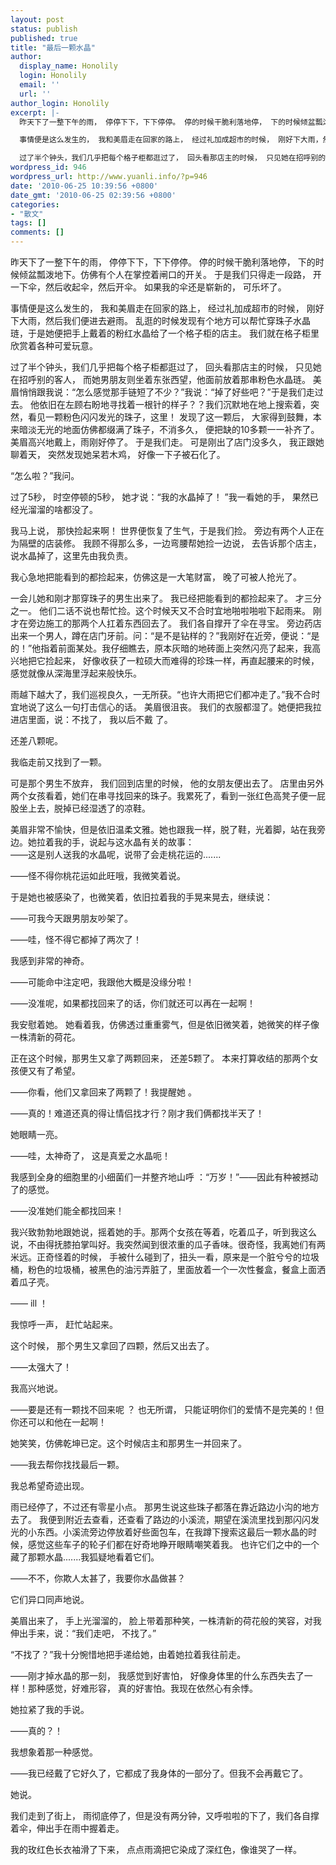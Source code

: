 ```yaml
---
layout: post
status: publish
published: true
title: "最后一颗水晶"
author:
  display_name: Honolily
  login: Honolily
  email: ''
  url: ''
author_login: Honolily
excerpt: |-
  昨天下了一整下午的雨， 停停下下，下下停停。 停的时候干脆利落地停， 下的时候倾盆瓢泼地下。仿佛有个人在掌控着闸口的开关。 于是我们只得走一段路， 开一下伞，然后收起伞，然后开伞。 如果我的伞还是崭新的， 可乐坏了。&nbsp;

  事情便是这么发生的， 我和美眉走在回家的路上， 经过礼加成超市的时候， 刚好下大雨，然后我们便进去避雨。 乱逛的时候发现有个地方可以帮忙穿珠子水晶琏，于是她便把手上戴着的粉红水晶给了一个格子柜的店主。 我们就在格子柜里欣赏着各种可爱玩意。

  过了半个钟头，我们几乎把每个格子柜都逛过了， 回头看那店主的时候， 只见她在招呼别的客人， 而她男朋友则坐着东张西望，他面前放着那串粉色水晶琏。 美眉悄悄跟我说：&ldquo;怎么感觉那手链短了不少？&rdquo;我说：&ldquo;掉了好些吧？&rdquo;于是我们走过去。 他依旧在左顾右盼地寻找着一根针的样子？？我们沉默地在地上搜索着，突然，看见一颗粉色闪闪发光的珠子，这里！ 发现了这一颗后， 大家得到鼓舞，本来暗淡无光的地面仿佛都缀满了珠子，不消多久， 便把缺的10多颗一一补齐了。 美眉高兴地戴上，雨刚好停了。 于是我们走。 可是刚出了店门没多久， 我正跟她聊着天， 突然发现她呆若木鸡， 好像一下子被石化了。
wordpress_id: 946
wordpress_url: http://www.yuanli.info/?p=946
date: '2010-06-25 10:39:56 +0800'
date_gmt: '2010-06-25 02:39:56 +0800'
categories:
- "散文"
tags: []
comments: []
---
```

<p>昨天下了一整下午的雨， 停停下下，下下停停。 停的时候干脆利落地停， 下的时候倾盆瓢泼地下。仿佛有个人在掌控着闸口的开关。 于是我们只得走一段路， 开一下伞，然后收起伞，然后开伞。 如果我的伞还是崭新的， 可乐坏了。&nbsp;</p>
<p>事情便是这么发生的， 我和美眉走在回家的路上， 经过礼加成超市的时候， 刚好下大雨，然后我们便进去避雨。 乱逛的时候发现有个地方可以帮忙穿珠子水晶琏，于是她便把手上戴着的粉红水晶给了一个格子柜的店主。 我们就在格子柜里欣赏着各种可爱玩意。</p>
<p>过了半个钟头，我们几乎把每个格子柜都逛过了， 回头看那店主的时候， 只见她在招呼别的客人， 而她男朋友则坐着东张西望，他面前放着那串粉色水晶琏。 美眉悄悄跟我说：&ldquo;怎么感觉那手链短了不少？&rdquo;我说：&ldquo;掉了好些吧？&rdquo;于是我们走过去。 他依旧在左顾右盼地寻找着一根针的样子？？我们沉默地在地上搜索着，突然，看见一颗粉色闪闪发光的珠子，这里！ 发现了这一颗后， 大家得到鼓舞，本来暗淡无光的地面仿佛都缀满了珠子，不消多久， 便把缺的10多颗一一补齐了。 美眉高兴地戴上，雨刚好停了。 于是我们走。 可是刚出了店门没多久， 我正跟她聊着天， 突然发现她呆若木鸡， 好像一下子被石化了。<a id="more"></a><a id="more-946"></a>&nbsp;</p>
<p>&ldquo;怎么啦？&rdquo;我问。&nbsp;</p>
<p>过了5秒， 时空停顿的5秒， 她才说：&ldquo;我的水晶掉了！ &rdquo;我一看她的手， 果然已经光溜溜的啥都没了。</p>
<p>我马上说， 那快捡起来啊！ 世界便恢复了生气，于是我们捡。 旁边有两个人正在为隔壁的店装修。 我顾不得那么多，一边弯腰帮她捡一边说， 去告诉那个店主， 说水晶掉了，这里先由我负责。</p>
<p>我心急地把能看到的都捡起来，仿佛这是一大笔财富， 晚了可被人抢光了。&nbsp;</p>
<p>一会儿她和刚才那穿珠子的男生出来了。 我已经把能看到的都捡起来了。 才三分之一。 他们二话不说也帮忙捡。这个时候天又不合时宜地啪啦啪啦下起雨来。 刚才在旁边施工的那两个人扛着东西回去了。 我们各自撑开了伞在寻宝。 旁边药店出来一个男人，蹲在店门牙前。问：&ldquo;是不是钻样的？&rdquo;我刚好在近旁，便说：&ldquo;是的！&rdquo;他指着前面某处。我仔细瞧去，原本灰暗的地砖面上突然闪亮了起来，我高兴地把它捡起来， 好像收获了一粒硕大而难得的珍珠一样，再直起腰来的时候，感觉就像从深海里浮起来般快乐。</p>
<p>雨越下越大了，我们巡视良久，一无所获。&ldquo;也许大雨把它们都冲走了。&rdquo;我不合时宜地说了这么一句打击信心的话。 美眉很沮丧。 我们的衣服都湿了。她便把我拉进店里面，说：不找了， 我以后不戴 了。</p>
<p>还差八颗呢。</p>
<p>我临走前又找到了一颗。</p>
<p>可是那个男生不放弃， 我们回到店里的时候， 他的女朋友便出去了。 店里由另外两个女孩看着，她们在串寻找回来的珠子。我累死了，看到一张红色高凳子便一屁股坐上去，脱掉已经湿透了的凉鞋。</p>
<p>美眉非常不愉快，但是依旧温柔文雅。她也跟我一样，脱了鞋，光着脚，站在我旁边。她拉着我的手，说起与这水晶有关的故事：<br />
&mdash;&mdash;这是别人送我的水晶呢，说带了会走桃花运的.......</p>
<p>&mdash;&mdash;怪不得你桃花运如此旺哦，我微笑着说。</p>
<p>于是她也被感染了，也微笑着，依旧拉着我的手晃来晃去，继续说：</p>
<p>&mdash;&mdash;可我今天跟男朋友吵架了。</p>
<p>&mdash;&mdash;哇，怪不得它都掉了两次了！</p>
<p>我感到非常的神奇。</p>
<p>&mdash;&mdash;可能命中注定吧，我跟他大概是没缘分啦！</p>
<p>&mdash;&mdash;没准呢，如果都找回来了的话，你们就还可以再在一起啊！</p>
<p>我安慰着她。 她看着我，仿佛透过重重雾气，但是依旧微笑着，她微笑的样子像一株清新的荷花。</p>
<p>正在这个时候，那男生又拿了两颗回来， 还差5颗了。 本来打算收结的那两个女孩便又有了希望。</p>
<p>&mdash;&mdash;你看，他们又拿回来了两颗了！我提醒她 。</p>
<p>&mdash;&mdash;真的！难道还真的得让情侣找才行？刚才我们俩都找半天了！</p>
<p>她眼睛一亮。&nbsp;</p>
<p>&mdash;&mdash;哇，太神奇了， 这是真爱之水晶呃！</p>
<p>我感到全身的细胞里的小细菌们一并整齐地山呼 ：&ldquo;万岁！&rdquo;&mdash;&mdash;因此有种被撼动了的感觉。&nbsp;</p>
<p>&mdash;&mdash;没准她们能全都找回来！</p>
<p>我兴致勃勃地跟她说，摇着她的手。那两个女孩在等着，吃着瓜子，听到我这么说，不由得抚膝拍掌叫好。我突然闻到很浓重的瓜子香味。很奇怪，我离她们有两米远。正奇怪着的时候， 手被什么碰到了，扭头一看，原来是一个脏兮兮的垃圾桶，粉色的垃圾桶，被黑色的油污弄脏了，里面放着一个一次性餐盒，餐盒上面洒着瓜子壳。</p>
<p>&mdash;&mdash; ill ！</p>
<p>我惊呼一声， 赶忙站起来。</p>
<p>这个时候， 那个男生又拿回了四颗，然后又出去了。</p>
<p>&mdash;&mdash;太强大了！</p>
<p>我高兴地说。</p>
<p>&mdash;&mdash;要是还有一颗找不回来呢 ？ 也无所谓， 只能证明你们的爱情不是完美的！但你还可以和他在一起啊！</p>
<p>她笑笑，仿佛乾坤已定。这个时候店主和那男生一并回来了。</p>
<p>&mdash;&mdash;我去帮你找找最后一颗。</p>
<p>我总希望奇迹出现。</p>
<p>雨已经停了，不过还有零星小点。 那男生说这些珠子都落在靠近路边小沟的地方去了。 我便到附近去查看，还查看了路边的小溪流，期望在溪流里找到那闪闪发光的小东西。小溪流旁边停放着好些面包车，在我蹲下搜索这最后一颗水晶的时候，感觉这些车子的轮子们都在好奇地睁开眼睛嘲笑着我。 也许它们之中的一个藏了那颗水晶.......我狐疑地看着它们。</p>
<p>&mdash;&mdash;不不，你欺人太甚了，我要你水晶做甚？</p>
<p>它们异口同声地说。</p>
<p>美眉出来了， 手上光溜溜的， 脸上带着那种笑，一株清新的荷花般的笑容，对我伸出手来，说：&ldquo;我们走吧， 不找了。&rdquo;</p>
<p>&ldquo;不找了？&rdquo;我十分惋惜地把手递给她，由着她拉着我往前走。</p>
<p>&mdash;&mdash;刚才掉水晶的那一刻， 我感觉到好害怕， 好像身体里的什么东西失去了一样！那种感觉，好难形容， 真的好害怕。我现在依然心有余悸。</p>
<p>她拉紧了我的手说。</p>
<p>&mdash;&mdash;真的？！</p>
<p>我想象着那一种感觉。</p>
<p>&mdash;&mdash;我已经戴了它好久了，它都成了我身体的一部分了。但我不会再戴它了。</p>
<p>她说。&nbsp;</p>
<p>我们走到了街上， 雨彻底停了，但是没有两分钟，又呼啦啦的下了，我们各自撑着伞，伸出手在雨中握着走。</p>
<p>我的玫红色长衣袖滑了下来， 点点雨滴把它染成了深红色，像谁哭了一样。</p>

